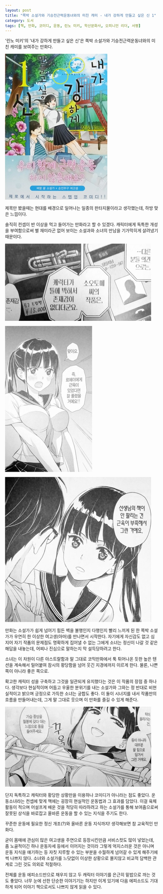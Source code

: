 ```yaml
---
layout: post
title: "쪽박 소설가와 기승전근력운동녀와의 미친 캐미 - 내가 강하게 만들고 싶은 신 1"
category: 도서
tags: [책, 만화, 코미디, 운동, 린노 미키, 학산문화사, 오피니언 리더, 서평]
---
```


'린노 미키'의
'내가 강하게 만들고 싶은 신'은
쪽박 소설가와 기승전근력운동녀와의 미친 캐미를 보여주는 만화다.

![커버](/images/the-god-i-want-to-strenthen-1-comic-book-h480.jpg)

제목만 봤을때는 현대를 배경으로 일어나는 일종의 판타지물이라고 생각했는데,
하방 맞은 느낌이다.

솔직히 컨셉이 반 이상을 먹고 들어가는 만화라고 할 수 있겠다.
캐릭터에게 독특한 개성을 부여함으로써
별 재미라곤 없어 보이는 소설과와 소녀의 만남을 기가막히게 살려냈기 때문이다.

![3](/images/the-god-i-want-to-strenthen-1-comic-book-p003.jpg)

![24](/images/the-god-i-want-to-strenthen-1-comic-book-p024.jpg)

![28](/images/the-god-i-want-to-strenthen-1-comic-book-p028.jpg)

만화는 소설가가 쉽게 넘어기 힘든 벽을 불행인지 다행인지 빨리 느끼게 된 한 쪽박 소설가가
우연히 한 이상한 여고생(아마)를 만나면서 시작한다.
자기에게 자신감도 없고 심지어 자기 작품의 문제점도 명확하게 집어낼 수 없는 그에게
소녀는 정신이 나갈 것 같은 해답을 내놓는데,
어찌나 진심으로 말하는지 막 설득당하려고 한다.

소녀는 이 차원이 다른 아스트랄함과 말 그대로 코믹만화에서 툭 튀어나온 듯한 높은 텐션을 계속해서 밀어붙여
잠시의 황당함을 넘어 웃긴 지경에까지 이르게 한다.
물론, 나쁜 쪽이 아니라 좋은 쪽으로.

확고한 캐릭터 성을 구축하고 그것을 일관되게 유지했다는 것은 이 작품의 장점 중 하나다.
생각보다 현실적이며 어둡고 우울한 분위기를 내는 소설가와
그와는 정 반대로 비현실적이고 밝으며 긍정으로 가득한 소녀는 궁합도 좋다.
이 둘이 시너지를 내서 작품만의 흐름을 만들어내는데,
그게 말 그대로 웃으며 이 만화를 즐길 수 있게 해준다.

![35](/images/the-god-i-want-to-strenthen-1-comic-book-p035.jpg)

단지 독특하고 캐릭터와 황당한 상황만을 이용하나 코미디가 아니라는 점도 좋았다.
운동소녀라는 컨셉에 맞게 책에는 굉장히 현실적인 운동법과 그 효과를 담았다.
이걸 육체활동이 적으며 어설프게 배운 것을 적당히 따라하려고 하는 소설가를 통해 보여줌으로써
잘못된 상식을 바로잡고 올바른 운동을 할 수 있는 지식을 주기도 한다.

꾸준한 운동에 필요한 정신 개조(?)와 올바른 운동 지식까지!
생각해보면 참 교육적인 만화다.

굳이 몸매에 관심이 많은 여고생을 주연으로 등장시킨만큼 서비스컷도 많이 넣었는데,
좀 노골적이긴 하나 운동자세 등에서 이어지는 것이라 그렇게 억지스러운 것은 아니며
운동 지식을 얘기하는 등 자칫 지루할 수 있는 부분을 수월하게 넘어갈 수 있게 해주기에 썩 나쁘지 않다.
소녀와 소설가를 느닷없이 이상한 상황으로 몰지않고 비교적 담백한 관계로 그린 것도 의외로 적절하다.

전체를 운동 에피소드만으로 채우지 않고 두 캐릭터 이야기를 은근히 밑밥으로 까는 것도 좋았다.
너무 눈에 선한 단순한 이야기기는 하지만 이게 있기에 다음 에피소드도 기대하게 되어
이야기 책으로서도 나쁘지 않게 읽을 수 있다.
